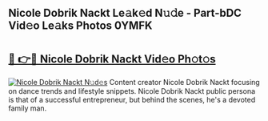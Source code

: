 ## Nicole Dobrik Nackt Le𝚊k𝚎d N𝚞𝚍e - Part-bDC Vid𝚎o Le𝚊ks Photos 0YMFK

# <h2><a href="http://fb62zmd.evod.top/?m=Nicole+Dobrik+Nackt">🔗 👉🔴 Nicole Dobrik Nackt Vid𝚎o Ph𝚘t𝚘s</a></h2>

[![Nicole Dobrik Nackt N𝚞d𝚎s](https://i.imgur.com/8V9OHl7.gif)](http://fb62zmd.evod.top/?m=Nicole+Dobrik+Nackt)
Content creator Nicole Dobrik Nackt focusing on dance trends and lifestyle snippets. Nicole Dobrik Nackt public persona is that of a successful entrepreneur, but behind the scenes, he's a devoted family man. 
